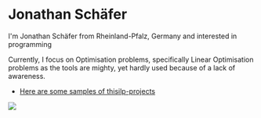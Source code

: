 # Jonathan Schäfer
I'm Jonathan Schäfer from Rheinland-Pfalz, Germany and interested in programming 

Currently, I focus on Optimisation problems, specifically Linear Optimisation problems as the tools are mighty, yet hardly used because of a lack of awareness.
  - [Here are some samples of this][ilp-projects][ilp-projects]

<p><img src="https://github-readme-stats.vercel.app/api/top-langs/?username=DavideWiest&hide=css,scss&theme=gotham&hide_border=true"></p>

[ilp-projects]: https://github.com/Jonathan-Schaefer-git/ILP-MILP-Projects
